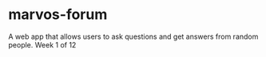 # marvos-forum
A web app that allows users to ask questions and get answers from random people. Week 1 of 12
